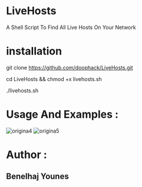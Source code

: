 # LiveHosts
A Shell Script To Find All Live Hosts On Your Network

# installation

git clone https://github.com/doophack/LiveHosts.git

cd LiveHosts && chmod +x livehosts.sh

./livehosts.sh

# Usage And Examples :
<img src="https://i.ibb.co/9Z6tmKp/origina4.png" alt="origina4" border="0">
<img src="https://i.ibb.co/zrzX6XS/origina5.png" alt="origina5" border="0">

# Author :
## Benelhaj Younes 
